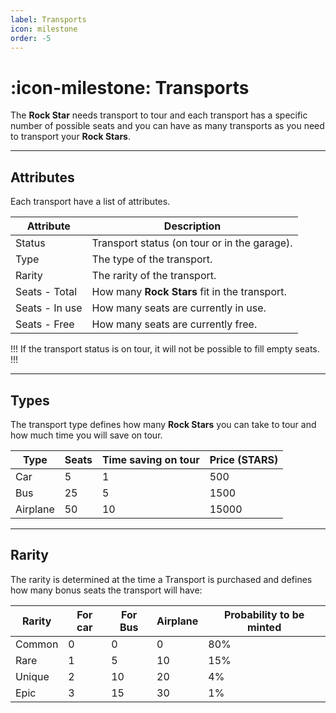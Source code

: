 ```yaml
---
label: Transports
icon: milestone
order: -5
---
```


# :icon-milestone: Transports

The **Rock Star** needs transport to tour and each transport has a specific number of possible seats and you can have as many transports as you need to transport your **Rock Stars**.

---

## Attributes

Each transport have a list of attributes.

| Attribute      | Description                                   |
| -------------- | --------------------------------------------- |
| Status         | Transport status (on tour or in the garage).  |
| Type           | The type of the transport.                    |
| Rarity         | The rarity of the transport.                  |
| Seats - Total  | How many **Rock Stars** fit in the transport. |
| Seats - In use | How many seats are currently in use.          |
| Seats - Free   | How many seats are currently free.            |

!!!
If the transport status is on tour, it will not be possible to fill empty seats.
!!!

---

## Types

The transport type defines how many **Rock Stars** you can take to tour and how much time you will save on tour.

| Type     | Seats | Time saving on tour | Price (STARS) |
| -------- | ----- | ------------------- | ------------- |
| Car      | 5     | 1                   | 500           |
| Bus      | 25    | 5                   | 1500          |
| Airplane | 50    | 10                  | 15000         |

---

## Rarity

The rarity is determined at the time a Transport is purchased and defines how many bonus seats the transport will have:

| Rarity | For car | For Bus | Airplane | Probability to be minted |
| ------ | ------- | ------- | -------- | ------------------------ |
| Common | 0       | 0       | 0        | 80%                      |
| Rare   | 1       | 5       | 10       | 15%                      |
| Unique | 2       | 10      | 20       | 4%                       |
| Epic   | 3       | 15      | 30       | 1%                       |
